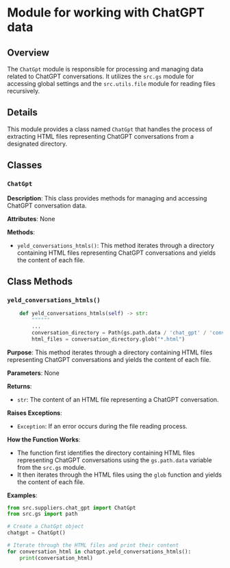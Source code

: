 # Module for working with ChatGPT data
## Overview

The `ChatGpt` module is responsible for processing and managing data related to ChatGPT conversations. It utilizes the `src.gs` module for accessing global settings and the `src.utils.file` module for reading files recursively.

## Details

This module provides a class named `ChatGpt` that handles the process of extracting HTML files representing ChatGPT conversations from a designated directory. 

## Classes

### `ChatGpt`

**Description**: This class provides methods for managing and accessing ChatGPT conversation data.

**Attributes**: None

**Methods**:

- `yeld_conversations_htmls()`:  This method iterates through a directory containing HTML files representing ChatGPT conversations and yields the content of each file.

## Class Methods

### `yeld_conversations_htmls()`

```python
    def yeld_conversations_htmls(self) -> str:
        """"""
        ...
        conversation_directory = Path(gs.path.data / 'chat_gpt' / 'conversations')
        html_files = conversation_directory.glob("*.html")

```

**Purpose**: This method iterates through a directory containing HTML files representing ChatGPT conversations and yields the content of each file.

**Parameters**: None

**Returns**: 
- `str`: The content of an HTML file representing a ChatGPT conversation.

**Raises Exceptions**: 
-  `Exception`: If an error occurs during the file reading process.

**How the Function Works**:
- The function first identifies the directory containing HTML files representing ChatGPT conversations using the `gs.path.data` variable from the `src.gs` module.
- It then iterates through the HTML files using the `glob` function and yields the content of each file.

**Examples**:
```python
from src.suppliers.chat_gpt import ChatGpt
from src.gs import path

# Create a ChatGpt object
chatgpt = ChatGpt()

# Iterate through the HTML files and print their content
for conversation_html in chatgpt.yeld_conversations_htmls():
    print(conversation_html)
```